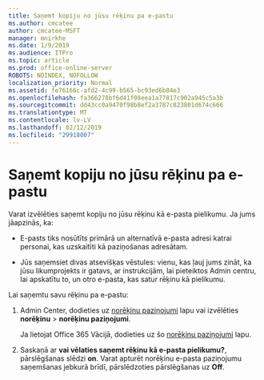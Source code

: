 ```yaml
---
title: Saņemt kopiju no jūsu rēķinu pa e-pastu
ms.author: cmcatee
author: cmcatee-MSFT
manager: mnirkhe
ms.date: 1/9/2019
ms.audience: ITPro
ms.topic: article
ms.prod: office-online-server
ROBOTS: NOINDEX, NOFOLLOW
localization_priority: Normal
ms.assetid: fe76166c-afd2-4c99-b565-bc93ed6b84e3
ms.openlocfilehash: fa366278bf6d41f08eea1a77817c902a945c5a3b
ms.sourcegitcommit: dd43cc0a9470f98b8ef2a3787c823801d674c666
ms.translationtype: MT
ms.contentlocale: lv-LV
ms.lasthandoff: 02/12/2019
ms.locfileid: "29918007"
---
```

# <a name="receive-copy-of-your-billing-statement-in-email"></a>Saņemt kopiju no jūsu rēķinu pa e-pastu
Varat izvēlēties saņemt kopiju no jūsu rēķinu kā e-pasta pielikumu. Ja jums jāapzinās, ka:
  
- E-pasts tiks nosūtīts primārā un alternatīvā e-pasta adresi katrai personai, kas uzskaitīti kā paziņošanas adresātam.
    
- Jūs saņemsiet divas atsevišķas vēstules: vienu, kas ļauj jums zināt, ka jūsu likumprojekts ir gatavs, ar instrukcijām, lai pieteiktos Admin centru, lai apskatītu to, un otro e-pasta, kas satur rēķinu kā pielikumu.
    
Lai saņemtu savu rēķinu pa e-pastu:
  
1. Admin Center, dodieties uz [norēķinu paziņojumi](https://go.microsoft.com/fwlink/p/?linkid=853212) lapu vai izvēlēties **norēķinu** \> **norēķinu paziņojumi**.
    
    Ja lietojat Office 365 Vācijā, dodieties uz šo [norēķinu paziņojumi](https://go.microsoft.com/fwlink/p/?linkid=853213) lapu. 
    
2. Saskaņā ar **vai vēlaties saņemt rēķinu kā e-pasta pielikumu?**, pārslēgšanas slēdzi **on**. Varat apturēt norēķinu e-pasta paziņojumu saņemšanas jebkurā brīdī, pārslēdzoties pārslēgšanas uz **Off**.
    


